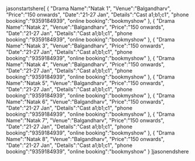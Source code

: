 jasonstartshere[
   {
      "Drama Name":"Natak 1",
      "Venue":"Balgandharv",
      "Price":"150 onwards",
      "Date":"21-27 Jan",
      "Details":"Cast a1;b1;c1",
      "phone booking":"9359184939",
      "online booking":"bookmyshow"
   },
   {
      "Drama Name":"Natak 2",
      "Venue":"Balgandharv",
      "Price":"150 onwards",
      "Date":"21-27 Jan",
      "Details":"Cast a1;b1;c1",
      "phone booking":"9359184939",
      "online booking":"bookmyshow"
   },
   {
      "Drama Name":"Natak 3",
      "Venue":"Balgandharv",
      "Price":"150 onwards",
      "Date":"21-27 Jan",
      "Details":"Cast a1;b1;c1",
      "phone booking":"9359184939",
      "online booking":"bookmyshow"
   },
   {
      "Drama Name":"Natak 4",
      "Venue":"Balgandharv",
      "Price":"150 onwards",
      "Date":"21-27 Jan",
      "Details":"Cast a1;b1;c1",
      "phone booking":"9359184939",
      "online booking":"bookmyshow"
   },
   {
      "Drama Name":"Natak 5",
      "Venue":"Balgandharv",
      "Price":"150 onwards",
      "Date":"21-27 Jan",
      "Details":"Cast a1;b1;c1",
      "phone booking":"9359184939",
      "online booking":"bookmyshow"
   },
   {
      "Drama Name":"Natak 6",
      "Venue":"Balgandharv",
      "Price":"150 onwards",
      "Date":"21-27 Jan",
      "Details":"Cast a1;b1;c1",
      "phone booking":"9359184939",
      "online booking":"bookmyshow"
   },
   {
      "Drama Name":"Natak 7",
      "Venue":"Balgandharv",
      "Price":"150 onwards",
      "Date":"21-27 Jan",
      "Details":"Cast a1;b1;c1",
      "phone booking":"9359184939",
      "online booking":"bookmyshow"
   },
   {
      "Drama Name":"Natak 8",
      "Venue":"Balgandharv",
      "Price":"150 onwards",
      "Date":"21-27 Jan",
      "Details":"Cast a1;b1;c1",
      "phone booking":"9359184939",
      "online booking":"bookmyshow"
   }
]jasonendshere
